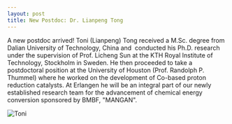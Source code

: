 ```yaml
---
layout: post
title: New Postdoc: Dr. Lianpeng Tong
---
```


A new postdoc arrived! 
Toni (Lianpeng) Tong received a M.Sc. degree from Dalian University of Technology, China and  conducted his Ph.D. research under the supervision of Prof. Licheng Sun at the KTH Royal   Institute of Technology, Stockholm in Sweden. 
He then proceeded to take a postdoctoral position at the University of Houston (Prof. Randolph P. Thummel) where he worked on the development of Co-based proton reduction catalysts. 
At Erlangen he will be an integral part of our newly established research team for the advancement of chemical energy conversion sponsored by BMBF, "MANGAN". 


![Toni](img/Toni_News.jpg)